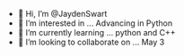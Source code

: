 - 👋 Hi, I’m @JaydenSwart
- 👀 I’m interested in ... Advancing in Python
- 🌱 I’m currently learning ... python and C++
- 💞️ I’m looking to collaborate on ... May 3

<!---
JaydenSwart/JaydenSwart is a ✨ special ✨ repository because its `README.md` (this file) appears on your GitHub profile.
You can click the Preview link to take a look at your changes.
--->
